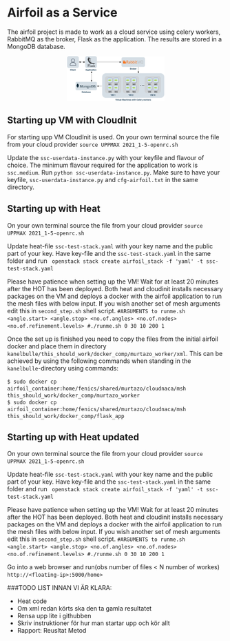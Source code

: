 # Airfoil as a Service
The airfoil project is made to work as a cloud service using celery workers, RabbitMQ as the broker, Flask as the application. The results are stored in a MongoDB database.

<div style="text-align:center"><img src="system.jpeg" alt="workflow" width=45% /></div>

## Starting up VM with CloudInit
For starting upp VM CloudInit is used.
On your own terminal source the file from your cloud provider
```source UPPMAX 2021_1-5-openrc.sh```

Update the `ssc-userdata-instance.py` with your keyfile and flavour of choice. The minimum flavour required for the application to work is `ssc.medium`. Run `python ssc-userdata-instance.py`. Make sure to have your keyfile, `ssc-userdata-instance.py` and `cfg-airfoil.txt` in the same directory. 

## Starting up with Heat
On your own terminal source the file from your cloud provider
```source UPPMAX 2021_1-5-openrc.sh```

Update heat-file `ssc-test-stack.yaml` with your key name and the public part of your key.
Have key-file and the `ssc-test-stack.yaml` in the same folder and run
``` openstack stack create airfoil_stack -f 'yaml' -t ssc-test-stack.yaml```

Please have patience when setting up the VM! Wait for at least 20 minutes after the HOT has been deployed. Both heat and cloudinit installs necessary packages on the VM and deploys a docker with the airfoil application to run the mesh files with below input. If you wish another set of mesh arguments edit this in `second_step.sh` shell script.
`#ARGUMENTS to runme.sh <angle.start> <angle.stop> <no.of.angles> <no.of.nodes> <no.of.refinement.levels>
 #./runme.sh 0 30 10 200 1`
 
Once the set up is finished you need to copy the files from the initial airfoil docker and place them in directory `kanelbulle/this_should_work/docker_comp/murtazo_worker/xml`. This can be achieved by using the following commands when standing in the `kanelbulle`-directory using commands:
``` 
$ sudo docker cp airfoil_container:home/fenics/shared/murtazo/cloudnaca/msh this_should_work/docker_comp/murtazo_worker
$ sudo docker cp airfoil_container:home/fenics/shared/murtazo/cloudnaca/msh this_should_work/docker_comp/flask_app
```
## Starting up with Heat updated
On your own terminal source the file from your cloud provider
```source UPPMAX 2021_1-5-openrc.sh```

Update heat-file `ssc-test-stack.yaml` with your key name and the public part of your key.
Have key-file and the `ssc-test-stack.yaml` in the same folder and run
``` openstack stack create airfoil_stack -f 'yaml' -t ssc-test-stack.yaml```

Please have patience when setting up the VM! Wait for at least 20 minutes after the HOT has been deployed. Both heat and cloudinit installs necessary packages on the VM and deploys a docker with the airfoil application to run the mesh files with below input. If you wish another set of mesh arguments edit this in `second_step.sh` shell script.
`#ARGUMENTS to runme.sh <angle.start> <angle.stop> <no.of.angles> <no.of.nodes> <no.of.refinement.levels>
 #./runme.sh 0 30 10 200 1`



Go into a web browser and run(obs number of files < N number of workes)
`http://<floating-ip>:5000/home>`







###TODO LIST INNAN VI ÄR KLARA:
- Heat code
- Om xml redan körts ska den ta gamla resultatet
- Rensa upp lite i githubben
- Skriv instruktioner för hur man startar upp och kör allt
- Rapport: Reusltat
           Metod

